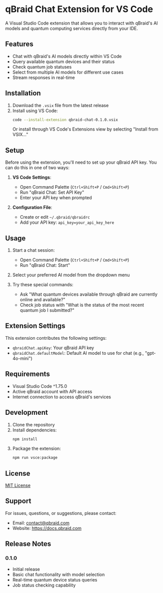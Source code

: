 # qBraid Chat Extension for VS Code

A Visual Studio Code extension that allows you to interact with qBraid's AI models and quantum computing services directly from your IDE.

## Features

- Chat with qBraid's AI models directly within VS Code
- Query available quantum devices and their status
- Check quantum job statuses
- Select from multiple AI models for different use cases
- Stream responses in real-time

## Installation

1. Download the `.vsix` file from the latest release
2. Install using VS Code:
   ```bash
   code --install-extension qbraid-chat-0.1.0.vsix
   ```
   Or install through VS Code's Extensions view by selecting "Install from VSIX..."

## Setup

Before using the extension, you'll need to set up your qBraid API key. You can do this in one of two ways:

1. **VS Code Settings**:
   - Open Command Palette (`Ctrl+Shift+P` / `Cmd+Shift+P`)
   - Run "qBraid Chat: Set API Key"
   - Enter your API key when prompted

2. **Configuration File**:
   - Create or edit `~/.qbraid/qbraidrc`
   - Add your API key: `api_key=your_api_key_here`

## Usage

1. Start a chat session:
   - Open Command Palette (`Ctrl+Shift+P` / `Cmd+Shift+P`)
   - Run "qBraid Chat: Start"

2. Select your preferred AI model from the dropdown menu

3. Try these special commands:
   - Ask "What quantum devices available through qBraid are currently online and available?"
   - Check job status with "What is the status of the most recent quantum job I submitted?"

## Extension Settings

This extension contributes the following settings:

* `qbraidChat.apiKey`: Your qBraid API key
* `qbraidChat.defaultModel`: Default AI model to use for chat (e.g., "gpt-4o-mini")

## Requirements

- Visual Studio Code ^1.75.0
- Active qBraid account with API access
- Internet connection to access qBraid's services

## Development

1. Clone the repository
2. Install dependencies:
   ```bash
   npm install
   ```
3. Package the extension:
   ```bash
   npm run vsce:package
   ```

## License

[MIT License](LICENSE)

## Support

For issues, questions, or suggestions, please contact:
- Email: contact@qbraid.com
- Website: https://docs.qbraid.com

## Release Notes

### 0.1.0
- Initial release
- Basic chat functionality with model selection
- Real-time quantum device status queries
- Job status checking capability
